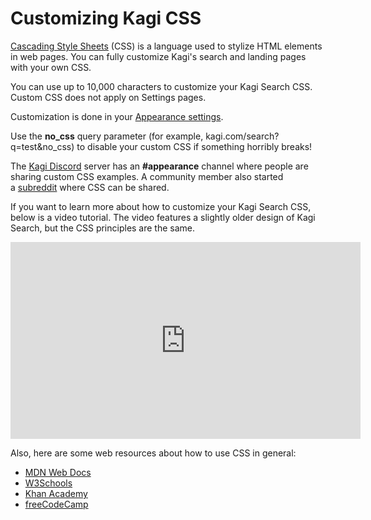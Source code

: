 # Customizing Kagi CSS

[Cascading Style Sheets](https://en.wikipedia.org/wiki/CSS) (CSS) is a language used to stylize HTML elements in web pages. You can fully customize Kagi's search and landing pages with your own CSS. 

You can use up to 10,000 characters to customize your Kagi Search CSS. Custom CSS does not apply on Settings pages. 

Customization is done in your [Appearance settings](https://kagi.com/settings?p=custom_css).

Use the **no\_css** query parameter (for example, kagi.com/search?q=test&no\_css) to disable your custom CSS if something horribly breaks!

The [Kagi Discord](https://kagi.com/discord) server has an **\#appearance** channel where people are sharing custom CSS examples. A community member also started a [subreddit](https://www.reddit.com/r/KagiUserCSS/) where CSS can be shared.

If you want to learn more about how to customize your Kagi Search CSS, below is a video tutorial. The video features a slightly older design of Kagi Search, but the CSS principles are the same.

<iframe width="560" height="315" src="https://www.youtube-nocookie.com/embed/Xpk5TAhGasc" title="YouTube video player" frameborder="0" allow="accelerometer; autoplay; clipboard-write; encrypted-media; gyroscope; picture-in-picture" allowfullscreen></iframe>

Also, here are some web resources about how to use CSS in general:

- [MDN Web Docs](https://developer.mozilla.org/en-US/docs/Learn/CSS/First_steps)
- [W3Schools](https://www.w3schools.com/css/css_intro.asp)
- [Khan Academy](https://www.khanacademy.org/computing/computer-programming/html-css/intro-to-css/pt/css-basics)
- [freeCodeCamp](https://www.freecodecamp.org/news/get-started-with-css-in-5-minutes-e0804813fc3e/)